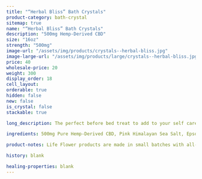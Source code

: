 ```yaml
---
title: "“Herbal Bliss” Bath Crystals"
product-category: bath-crystal
sitemap: true
name: "“Herbal Bliss” Bath Crystals"
description: "500mg Hemp-Derived CBD"
size: "16oz"
strength: "500mg"
image-url: "/assets/img/products/crystals--herbal-bliss.jpg"
image-large-url: "/assets/img/products/large/crystals--herbal-bliss.jpg"
price: 40
wholesale-price: 20
weight: 300
display_order: 18
cell_layout:
orderable: true
hidden: false
new: false
is_crystal: false
stackable: true

long_description: The perfect before bed treat to add to your self care routine, infused with both Lavender and Eucalyptus essential oils to ensure a peaceful nights sleep. Lavender has been a natural sedative for thousands of years while Eucalyptus opens the airways and improves deep breathing. Our Herbal Bliss Bath Crystals are handcrafted with Pink Himalayan Sea Salt, Epsom Salt and Sea salt, Sweet Almond oil and a bright array of organic herbs. Crystal infused with a Rose Quartz crystal to enhance/amplify the healing vibrations of your bath.

ingredients: 500mg Pure Hemp-Derived CBD, Pink Himalayan Sea Salt, Epsom Salt, Dead Sea Salt, Organic Hemp Oil, Organic Herbs, Lavender + Eucalyptus Essential Oils, Elderberry Extract, Vitamin E.

product-notes: Life Flower products are made in small batches with all-natural and boutique ingredients. Orders are processed and shipped in 7-10 days.

history: blank

healing-properties: blank
---
```

